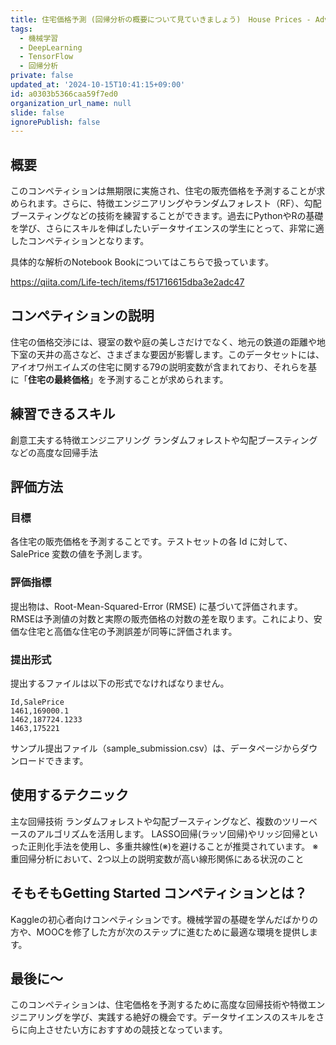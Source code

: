```yaml
---
title: 住宅価格予測 (回帰分析の概要について見ていきましょう)　House Prices - Advanced Regression Techniques
tags:
  - 機械学習
  - DeepLearning
  - TensorFlow
  - 回帰分析
private: false
updated_at: '2024-10-15T10:41:15+09:00'
id: a0303b5366caa59f7ed0
organization_url_name: null
slide: false
ignorePublish: false
---
```

## 概要
このコンペティションは無期限に実施され、住宅の販売価格を予測することが求められます。さらに、特徴エンジニアリングやランダムフォレスト（RF）、勾配ブースティングなどの技術を練習することができます。過去にPythonやRの基礎を学び、さらにスキルを伸ばしたいデータサイエンスの学生にとって、非常に適したコンペティションとなります。

具体的な解析のNotebook Bookについてはこちらで扱っています。

https://qiita.com/Life-tech/items/f51716615dba3e2adc47



## コンペティションの説明
住宅の価格交渉には、寝室の数や庭の美しさだけでなく、地元の鉄道の距離や地下室の天井の高さなど、さまざまな要因が影響します。このデータセットには、アイオワ州エイムズの住宅に関する79の説明変数が含まれており、それらを基に「**住宅の最終価格**」を予測することが求められます。

## 練習できるスキル
創意工夫する特徴エンジニアリング
ランダムフォレストや勾配ブースティングなどの高度な回帰手法

## 評価方法
### 目標
各住宅の販売価格を予測することです。テストセットの各 Id に対して、 SalePrice 変数の値を予測します。

### 評価指標
提出物は、Root-Mean-Squared-Error (RMSE) に基づいて評価されます。RMSEは予測値の対数と実際の販売価格の対数の差を取ります。これにより、安価な住宅と高価な住宅の予測誤差が同等に評価されます。

### 提出形式
提出するファイルは以下の形式でなければなりません。

```yaml.csv
Id,SalePrice
1461,169000.1
1462,187724.1233
1463,175221
```
サンプル提出ファイル（sample_submission.csv）は、データページからダウンロードできます。

## 使用するテクニック
主な回帰技術
ランダムフォレストや勾配ブースティングなど、複数のツリーベースのアルゴリズムを活用します。
LASSO回帰(ラッソ回帰)やリッジ回帰といった正則化手法を使用し、多重共線性(※)を避けることが推奨されています。
※ 重回帰分析において、2つ以上の説明変数が高い線形関係にある状況のこと

## そもそもGetting Started コンペティションとは？
Kaggleの初心者向けコンペティションです。機械学習の基礎を学んだばかりの方や、MOOCを修了した方が次のステップに進むために最適な環境を提供します。


## 最後に～
このコンペティションは、住宅価格を予測するために高度な回帰技術や特徴エンジニアリングを学び、実践する絶好の機会です。データサイエンスのスキルをさらに向上させたい方におすすめの競技となっています。

